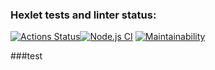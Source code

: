 ### Hexlet tests and linter status:
[![Actions Status](https://github.com/abarmenkov/frontend-project-lvl3/workflows/hexlet-check/badge.svg)](https://github.com/abarmenkov/frontend-project-lvl3/actions)[![Node.js CI](https://github.com/abarmenkov/frontend-project-lvl2/actions/workflows/node.js.yml/badge.svg)](https://github.com/abarmenkov/frontend-project-lvl2/actions/workflows/node.js.yml) [![Maintainability](https://api.codeclimate.com/v1/badges/16e7bf666655cc78ae59/maintainability)](https://codeclimate.com/github/abarmenkov/frontend-project-lvl2/maintainability)

###test